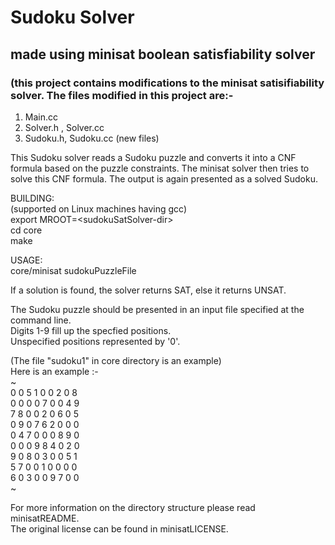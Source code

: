# Sudoku Solver
## made using minisat boolean satisfiability solver
### (this project contains modifications to the minisat satisifiability solver. The files modified in this project are:-
 1. Main.cc
 2. Solver.h , Solver.cc
 3. Sudoku.h, Sudoku.cc (new files)


This Sudoku solver reads a Sudoku puzzle and converts it into a CNF formula based on the puzzle constraints.
The minisat solver then tries to solve this CNF formula. 
The output is again presented as a solved Sudoku.

BUILDING:  
(supported on Linux machines having gcc)  
export MROOT=&lt;sudokuSatSolver-dir&gt;  
cd core  
make  


USAGE:  
core/minisat sudokuPuzzleFile  

If a solution is found, the solver returns SAT, else it returns UNSAT.  

The Sudoku puzzle should be presented in an input file specified at the command line.  
Digits 1-9 fill up the specfied positions.  
Unspecified positions represented by '0'.  

(The file "sudoku1" in core directory is an example)  
Here is an example :-   
~  
0 0 5 1 0 0 2 0 8  
0 0 0 0 7 0 0 4 9  
7 8 0 0 2 0 6 0 5  
0 9 0 7 6 2 0 0 0  
0 4 7 0 0 0 8 9 0  
0 0 0 9 8 4 0 2 0  
9 0 8 0 3 0 0 5 1  
5 7 0 0 1 0 0 0 0  
6 0 3 0 0 9 7 0 0  
~

For more information on the directory structure please read minisatREADME.  
The original license can be found in minisatLICENSE.  
